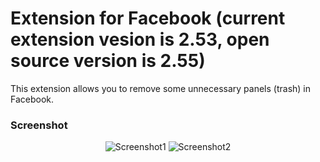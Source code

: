 # Extension for Facebook (current extension vesion is 2.53, open source version is 2.55)
This extension allows you to remove some unnecessary panels (trash) in Facebook.

### Screenshot

<p align="center">
  <img src="https://github.com/Smurfik997/Facebook-Extension/blob/master/logos_etc/first_screen.png?raw=true" alt="Screenshot1"/>
  <img src="https://github.com/Smurfik997/Facebook-Extension/blob/master/logos_etc/second_screen.png?raw=true" alt="Screenshot2"/>
</p>
